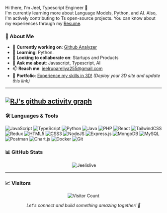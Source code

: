 Hi there, I'm Jeel, Typescript Engineer 👋  
I'm currently learning more about Language Models, Python, and AI. Also, I'm actively contributing to Ts open-source projects. You can know about my experiences through my [Resume](https://drive.google.com/file/d/1IBuOEmLWSBerkAlCTBTyrp_l0J6WhK92/view?usp=sharing).


### 🚀 About Me

- 🔭 **Currently working on**: [Github Analyzer]([https://github.com/Jeelislive/NOC-server](https://github.com/Jeelislive/Github-Analyzer))
- 🌱 **Learning**: Python.
- 👯 **Looking to collaborate on**: Startups and Products
- 💬 **Ask me about**: Javascript, Typescript, AI
- 📫 **Reach me**: [jeelrupareliya255@gmail.com](mailto:jeelrupareliya255@gmail.com)
- 🎨 **Portfolio**: [Experience my skills in 3D!](https://www.rjisalive.tech/) *(Deploy your 3D site and update this link)*

---

[![RJ's github activity graph](https://github-readme-activity-graph.vercel.app/graph?username=Jeelislive)](https://github.com/Jeelislive/github-readme-activity-graph)
---

### 🛠️ Languages & Tools


![JavaScript](https://img.shields.io/badge/javascript-%23323330.svg?style=for-the-badge&logo=javascript&logoColor=%23F7DF1E)
![TypeScript](https://img.shields.io/badge/typescript-%23007ACC.svg?style=for-the-badge&logo=typescript&logoColor=white)
![Python](https://img.shields.io/badge/python-%23323330.svg?style=for-the-badge&logo=python&logoColor=%23F7DF1E)
![Java](https://img.shields.io/badge/java-%23ED8B00.svg?style=for-the-badge&logo=java&logoColor=white)
![PHP](https://img.shields.io/badge/php-%23777BB4.svg?style=for-the-badge&logo=php&logoColor=white)
![React](https://img.shields.io/badge/react-%2320232a.svg?style=for-the-badge&logo=react&logoColor=%2361DAFB)
![TailwindCSS](https://img.shields.io/badge/tailwindcss-%2338B2AC.svg?style=for-the-badge&logo=tailwind-css&logoColor=white)
![Redux](https://img.shields.io/badge/redux-%23593d88.svg?style=for-the-badge&logo=redux&logoColor=white)
![HTML5](https://img.shields.io/badge/html5-%23E34F26.svg?style=for-the-badge&logo=html5&logoColor=white)
![CSS3](https://img.shields.io/badge/css3-%231572B6.svg?style=for-the-badge&logo=css3&logoColor=white)
![NodeJS](https://img.shields.io/badge/node.js-6DA55F?style=for-the-badge&logo=node.js&logoColor=white)
![Express.js](https://img.shields.io/badge/express.js-%23404d59.svg?style=for-the-badge&logo=express&logoColor=%2361DAFB)
![MongoDB](https://img.shields.io/badge/MongoDB-%234ea94b.svg?style=for-the-badge&logo=mongodb&logoColor=white)
![MySQL](https://img.shields.io/badge/mysql-%2300f.svg?style=for-the-badge&logo=mysql&logoColor=white)
![Postman](https://img.shields.io/badge/Postman-FF6C37?style=for-the-badge&logo=postman&logoColor=white)
![Chart.js](https://img.shields.io/badge/chart.js-F5788D.svg?style=for-the-badge&logo=chart.js&logoColor=white)
![Docker](https://img.shields.io/badge/docker-%230db7ed.svg?style=for-the-badge&logo=docker&logoColor=white)
![Git](https://img.shields.io/badge/git-%23F05033.svg?style=for-the-badge&logo=git&logoColor=white)





### 📊 GitHub Stats

<div align="center">

  <!-- GitHub Stats Card -->
  <p>&nbsp;<img align="center" src="https://github-readme-stats.vercel.app/api?username=Jeelislive&show_icons=true&locale=en" alt="Jeelislive" /></p>

</div>



---

### 📈 Visitors

<div align="center">
  <img src="https://visitor-badge.laobi.icu/badge?page_id=jeelislive.jeelislive" alt="Visitor Count" />
</div>

<p align="center">
  <i>Let's connect and build something amazing together! 🚀</i>
</p>
